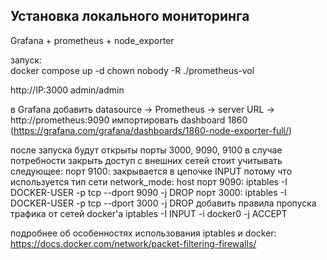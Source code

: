 ## Установка локального мониторинга
Grafana + prometheus + node_exporter

запуск:  
docker compose up -d
chown nobody -R ./prometheus-vol


http://IP:3000
admin/admin

в Grafana добавить datasource -> Prometheus -> server URL -> http://prometheus:9090
импортировать dashboard 1860  (https://grafana.com/grafana/dashboards/1860-node-exporter-full/)


после запуска будут открыты порты  3000, 9090, 9100
в случае потребности закрыть доступ с внешних сетей стоит учитывать следующее:
порт 9100: закрывается в цепочке INPUT потому что используется тип сети network_mode: host
порт 9090: iptables -I DOCKER-USER -p tcp --dport 9090 -j DROP
порт 3000: iptables -I DOCKER-USER -p tcp --dport 3000 -j DROP
добавить правила пропуска трафика от сетей docker'a
iptables -I INPUT -i docker0 -j ACCEPT

подробнее об особенностях использования iptables и docker:
https://docs.docker.com/network/packet-filtering-firewalls/